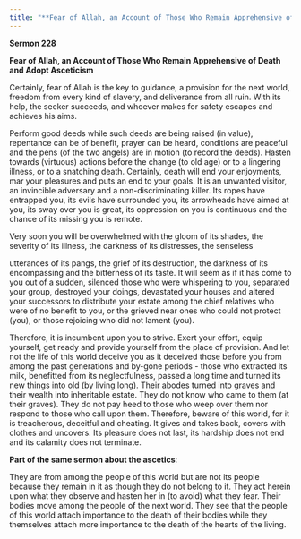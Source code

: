 ```yaml
---
title: "**Fear of Allah, an Account of Those Who Remain Apprehensive of Death and Adopt Asceticism**" 
---
```

**Sermon 228**

**Fear of Allah, an Account of Those Who Remain Apprehensive of Death and Adopt Asceticism**

Certainly, fear of Allah is the key to guidance, a provision for the next world, freedom from every kind of slavery, and deliverance from all ruin\. With its help, the seeker succeeds, and whoever makes for safety escapes and achieves his aims\.

Perform good deeds while such deeds are being raised \(in value\), repentance can be of benefit, prayer can be heard, conditions are peaceful and the pens \(of the two angels\) are in motion \(to record the deeds\)\. Hasten towards \(virtuous\) actions before the change \(to old age\) or to a lingering illness, or to a snatching death\. Certainly, death will end your enjoyments, mar your pleasures and puts an end to your goals\. It is an unwanted visitor, an invincible adversary and a non\-discriminating killer\. Its ropes have entrapped you, its evils have surrounded you, its arrowheads have aimed at you, its sway over you is great, its oppression on you is continuous and the chance of its missing you is remote\.

Very soon you will be overwhelmed with the gloom of its shades, the severity of its illness, the darkness of its distresses, the senseless

<a id="page724"></a>utterances of its pangs, the grief of its destruction, the darkness of its encompassing and the bitterness of its taste\. It will seem as if it has come to you out of a sudden, silenced those who were whispering to you, separated your group, destroyed your doings, devastated your houses and altered your successors to distribute your estate among the chief relatives who were of no benefit to you, or the grieved near ones who could not protect \(you\), or those rejoicing who did not lament \(you\)\.

Therefore, it is incumbent upon you to strive\. Exert your effort, equip yourself, get ready and provide yourself from the place of provision\. And let not the life of this world deceive you as it deceived those before you from among the past generations and by\-gone periods \- those who extracted its milk, benefitted from its neglectfulness, passed a long time and turned its new things into old \(by living long\)\. Their abodes turned into graves and their wealth into inheritable estate\. They do not know who came to them \(at their graves\)\. They do not pay heed to those who weep over them nor respond to those who call upon them\. Therefore, beware of this world, for it is treacherous, deceitful and cheating\. It gives and takes back, covers with clothes and uncovers\. Its pleasure does not last, its hardship does not end and its calamity does not terminate\.

**Part of the same sermon about the ascetics**:

They are from among the people of this world but are not its people because they remain in it as though they do not belong to it\. They act herein upon what they observe and hasten her in \(to avoid\) what they fear\. Their bodies move among the people of the next world\. They see that the people of this world attach importance to the death of their bodies while they themselves attach more importance to the death of the hearts of the living\.

